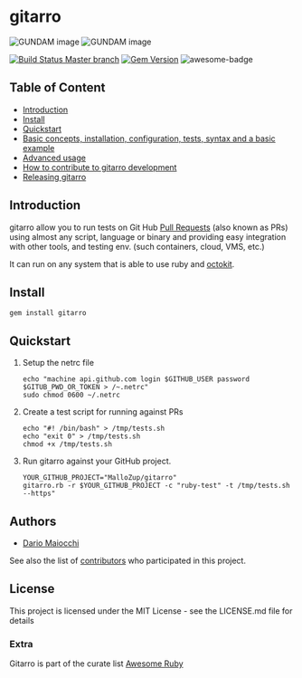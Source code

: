 # gitarro

![GUNDAM image](doc/gundam.jpg)
![GUNDAM image](doc/gundam.jpg)

[![Build Status Master branch](https://travis-ci.org/openSUSE/gitarro.svg?branch=master)](https://travis-ci.org/openSUSE/gitarro)
[![Gem Version](https://badge.fury.io/rb/gitarro.svg)](https://badge.fury.io/rb/gitarro)
![awesome-badge](https://cdn.rawgit.com/sindresorhus/awesome/d7305f38d29fed78fa85652e3a63e154dd8e8829/media/badge.svg)

## Table of Content

- [Introduction](#introduction)
- [Install](#install)
- [Quickstart](#quickstart)
- [Basic concepts, installation, configuration, tests, syntax and a basic example](doc/BASICS.md)
- [Advanced usage](doc/ADVANCED.md)
- [How to contribute to gitarro development](doc/CONTRIBUTING.md)
- [Releasing gitarro](doc/RELEASING.md)

## Introduction

gitarro allow you to run tests on Git Hub [Pull Requests](https://help.github.com/articles/about-pull-requests/) (also known as PRs) using almost any script, language or binary and providing easy integration with other tools, and testing env. (such containers, cloud, VMS, etc.)

It can run on any system that is able to use ruby and [octokit](https://github.com/octokit/octokit.rb).

## Install

`gem install gitarro`

## Quickstart

1. Setup the netrc file
    ```shell
    echo "machine api.github.com login $GITHUB_USER password $GITUB_PWD_OR_TOKEN > /~.netrc"
    sudo chmod 0600 ~/.netrc
    ```

2. Create a test script for running against PRs

    ```shell
    echo "#! /bin/bash" > /tmp/tests.sh
    echo "exit 0" > /tmp/tests.sh
    chmod +x /tmp/tests.sh
    ```

3. Run gitarro against your GitHub project.

    ```shell
    YOUR_GITHUB_PROJECT="MalloZup/gitarro"
    gitarro.rb -r $YOUR_GITHUB_PROJECT -c "ruby-test" -t /tmp/tests.sh --https"
    ```

## Authors

- [Dario Maiocchi](https://github.com/MalloZup)

See also the list of [contributors](https://github.com/openSUSE/gitarro/graphs/contributors) who participated in this project.

## License

This project is licensed under the MIT License - see the LICENSE.md file for details

### Extra

Gitarro is part of the curate list [Awesome Ruby](http://awesome-ruby.com)
